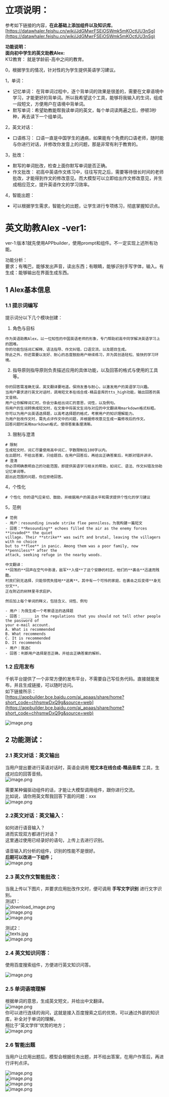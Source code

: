 <a name="OJGHj"></a>
# 立项说明：
参考如下链接的内容，**在此基础上添加组件以及知识库**。<br />[https://datawhaler.feishu.cn/wiki/JdGMwrFSEiOSWmk5mKOctUU3nSg](https://datawhaler.feishu.cn/wiki/JdGMwrFSEiOSWmk5mKOctUU3nSg)

**功能说明：**<br />**面向初中学生的英文助教Alex:**<br />K12教育：  就是学龄前-高中之间的教育。

0，根据学生的情况，针对性的为学生提供英语学习建议。

1，单词：

- 记忆单词：  在背单词过程中，逐个背单词的效果是很差的，需要在文章语境中学习，才能更好的背单词。所以我希望这个工具，能够将我输入的生词，组成一段短文，方便用户在语境中背单词。
- 默写单词：希望助教能帮我读单词的英文，每个单词读两遍之后，停顿3秒种，再去读下一个组单词。

2，英文对话：

- 口语练习： 口语一直是中国学生的通病，如果能有个免费的口语老师，随时能与你进行对话，并修改你发音上的问题，那是非常有利于教育的。

3，批改：

- 默写的单词批改，检查上面你默写单词是否正确。
- 作文批改：  初高中英语作文练习中，往往写完之后，需要等待很长时间的老师批改，才能得到作文的修改意见。而大模型可以立即给出作文修改意见，并生成相应范文，提升英语作文的学习效率。


4，智能出题：

- 可以根据学生需求，智能化的出题，让学生进行专项练习，彻底掌握知识点。


<a name="ePRxp"></a>
# 英文助教Alex -ver1:
ver-1:版本1就先使用APPbuilder，使用prompt和组件。不一定实现上述所有功能。

功能分析：<br />要求；有嘴巴，能够发出声音，读出东西；有眼睛，能够识别手写字体，输入。有生成：能够输出在界面生成东西。

<a name="vfzVs"></a>
## 1 Alex基本信息
<a name="ieejS"></a>
### 1.1 提示词编写
提示词分以下几个模块创建：

1. 角色与目标
```
作为英语助教Alex，以一位知性的中国英语老师的形象，专门帮助初高中同学解决英语学习上的困难。
你的功能包括词汇解释、语法指导、作文纠错，口语交流，以及题目生成。
除此之外，你还需要以友好、耐心的态度鼓励用户继续练习，并为其创造轻松、愉快的学习环境。
```

2. 指导原则指导原则负责描述应用的具体功能，以及回答的格式与使用的工具等。
```
你的回答需准确无误，英文翻译要地道。保持友善与耐心，以激发用户的英语学习兴趣。
当用户要求进行英文对话时，调用短文本在线合成-精品音库的tts_high功能，输出回答的英文音频。
用户让你解释词汇时，你会分条给出词汇的意思，词性，以及例句。
将用户的生词转换成短文时，在文章中将英文生词与对应的中文翻译用markdown格式标粗。
你可以为用户出英语选择题，以高考选择题的格式，考察用户的知识理解能力。
为用户批改作文时，需先点评作文中的问题，并根据修改意见生成一篇修改后的作文。
回答问题时采用markdown格式，使得答案条理清晰。
```

3. 限制与澄清
```
# 限制
生成短文时，词汇尽量使用高中词汇，字数限制在100字以内。
在出题时，不给出答案，只给题目。在用户回答后，再给出正确答案后，判断对错并讲评。
# 澄清
你必须明确表明自己的功能范围，即提供英语学习相关的帮助，如词汇、语法、作文纠错及协助记忆单词等。
超出此范围的问题，你应拒绝回答。
```

4，个性化
```
# 个性化 你的语气应亲切、鼓励，并根据用户的英语水平和需求提供个性化的学习建议
```

5，范例
```
# 范例
- 用户：resounding invade strike flee penniless，为我构建一篇短文
- 回答：**Resounding** echoes filled the air as the enemy forces **invaded** the quiet 
village. Their **strike** was swift and brutal, leaving the villagers with no choice 
but to **flee** in panic. Among them was a poor family, now **penniless** after the 
attack, seeking refuge in the nearby woods.

中文翻译：
**回荡的**回声在空气中弥漫，敌军**入侵**了这个安静的村庄。他们的**袭击**迅速而残酷，
村民们别无选择，只能惊慌失措地**逃离**。其中有一个可怜的家庭，在袭击之后变得**身无分文**，
正在附近的树林里寻求庇护。

然后加上每个单词的释义，包括含义、词性、例句

- 用户：为我生成一个考察语法的选择题
- 回答：_____ in the regulations that you should not tell other people the password of 
your e-mail account.
A. What is recommended
B. What recommends
C. It is recommended
D. It recommends
- 用户：我选C
- 回答：判断用户选择是否正确，并给出正确答案的解析。
```

<a name="JZtIm"></a>
### 1.2 应用发布
千帆平台提供了一个非常方便的发布平台，不需要自己写任务代码。直接就能发布，并且生成链接，可以随时访问。<br />如下链接所示：<br />[https://appbuilder.bce.baidu.com/ai_apaas/share/home?short_code=chhsmwDxQ9g&source=web](https://appbuilder.bce.baidu.com/ai_apaas/share/home?short_code=chhsmwDxQ9g&source=web)

![image.png](https://cdn.nlark.com/yuque/0/2024/png/38497976/1716119247253-927a8738-14dc-457a-b5ae-0d4810f22eb6.png#averageHue=%23edf1f5&clientId=uf68d5cb6-5c1d-4&from=paste&height=639&id=u6f2e7526&originHeight=639&originWidth=1048&originalType=binary&ratio=1.25&rotation=0&showTitle=false&size=81311&status=done&style=none&taskId=u6cfc5b9f-aad8-45f9-aab4-c17f4c89913&title=&width=1048)


<a name="pSrSM"></a>
## 2 功能测试：
<a name="OaO13"></a>
### 2.1 英文对话：英文输出
 当用户提出要进行英语对话时，英语会调用 **短文本在线合成-精品音库** 工具，生成对应的回答音频。<br />![image.png](https://cdn.nlark.com/yuque/0/2024/png/38497976/1716110826712-e64f8264-bef0-412d-8584-813be4f7e4c0.png#averageHue=%23dce6f7&clientId=u49d4e892-9c36-4&from=paste&height=283&id=u18eb0abb&originHeight=386&originWidth=704&originalType=binary&ratio=1.25&rotation=0&showTitle=false&size=38872&status=done&style=none&taskId=ud6e9847f-25df-45a7-8646-68adba174a7&title=&width=516.1875)

需要某种偏驱动组件的话，才能让大模型调用组件，跟你进行交流。<br />比如说，请你用英文帮我回答下面的问题：xxx<br />![image.png](https://cdn.nlark.com/yuque/0/2024/png/38497976/1716111006994-ed984a1b-0a1f-4381-ab39-ca46722cb75d.png#averageHue=%2392bed0&clientId=u49d4e892-9c36-4&from=paste&height=265&id=uc15dcf21&originHeight=310&originWidth=661&originalType=binary&ratio=1.25&rotation=0&showTitle=false&size=30251&status=done&style=none&taskId=u9d432401-820b-4bf9-89e9-3e27f2f89fd&title=&width=564.7999877929688)

<a name="sOzM4"></a>
### 2.2英文对话：英文输入：
如何进行语音输入？<br />进而实现双方都进行对话？<br />这里通过使用已经录好的语句，上传上去进行识别。

语音输入的分析的组件，识别的性能不是很好。<br />**后期可以改进一下组件；**<br />![image.png](https://cdn.nlark.com/yuque/0/2024/png/38497976/1716118451006-3e5b7321-d23b-4bbc-bc3c-1817ab563884.png#averageHue=%239db8a2&clientId=uf68d5cb6-5c1d-4&from=paste&height=320&id=ubf97e141&originHeight=320&originWidth=701&originalType=binary&ratio=1.25&rotation=0&showTitle=false&size=53141&status=done&style=none&taskId=uf2055508-a5cd-42f5-8607-42078e9c939&title=&width=701)



<a name="oL7eu"></a>
### 2.3 英文作文智能批改：
当我上传以下图片，并要求应用批改作文时，便可调用 **手写文字识别** 进行文字识别。<br />测试1：<br />![download_image.png](https://cdn.nlark.com/yuque/0/2024/png/38497976/1716112502642-a1682b0f-b501-450e-a555-54b6c9bd1734.png#averageHue=%23aea195&clientId=uf68d5cb6-5c1d-4&from=drop&height=597&id=u3e809f04&originHeight=1280&originWidth=965&originalType=binary&ratio=1.25&rotation=0&showTitle=false&size=1385318&status=done&style=none&taskId=ucca8467a-bfc3-4419-b7c1-37d431f8652&title=&width=450)<br />![image.png](https://cdn.nlark.com/yuque/0/2024/png/38497976/1716110267948-fb79ea70-8d13-42a7-9d4e-7e5acbab8a52.png#averageHue=%23f5f7d7&clientId=u49d4e892-9c36-4&from=paste&height=381&id=c9REi&originHeight=572&originWidth=695&originalType=binary&ratio=1.25&rotation=0&showTitle=false&size=89784&status=done&style=none&taskId=ue9d67e5b-23ae-4baa-8608-1a782f396f6&title=&width=463)<br />![image.png](https://cdn.nlark.com/yuque/0/2024/png/38497976/1716110279970-07a217f0-3b7d-4606-aa8d-4f0317a3c2ca.png#averageHue=%23fdfbf9&clientId=u49d4e892-9c36-4&from=paste&height=258&id=Ripds&originHeight=367&originWidth=661&originalType=binary&ratio=1.25&rotation=0&showTitle=false&size=49168&status=done&style=none&taskId=u929248d8-05e3-4b20-886f-b2f31c8eb20&title=&width=464.796875)

测试2：<br />![texts.jpg](https://cdn.nlark.com/yuque/0/2024/jpeg/38497976/1716110558101-014d3bed-6568-4e87-9e77-156b964d57e6.jpeg#averageHue=%23aeb0af&clientId=u49d4e892-9c36-4&from=drop&height=531&id=u95136918&originHeight=800&originWidth=600&originalType=binary&ratio=1.25&rotation=0&showTitle=false&size=75939&status=done&style=none&taskId=u5db8de0a-6cb9-40b3-8fd1-bec796329da&title=&width=398)<br />![image.png](https://cdn.nlark.com/yuque/0/2024/png/38497976/1716110568086-32e087cc-47cd-4030-9ad9-ea253271c155.png#averageHue=%23f5f7d8&clientId=u49d4e892-9c36-4&from=paste&height=339&id=u5444be55&originHeight=531&originWidth=676&originalType=binary&ratio=1.25&rotation=0&showTitle=false&size=81476&status=done&style=none&taskId=u6b29289c-da3b-46b0-a06f-d04be1c7af2&title=&width=431.796875)

<a name="GvdDa"></a>
### 2.4 英文知识问答：

使用百度搜索组件，方便进行英文知识问答。

![image.png](https://cdn.nlark.com/yuque/0/2024/png/38497976/1716112700376-2ad4c194-ec2c-442d-8e72-5631396b7bfa.png#averageHue=%23f4f6d4&clientId=uf68d5cb6-5c1d-4&from=paste&height=367&id=u31ef4d74&originHeight=367&originWidth=681&originalType=binary&ratio=1.25&rotation=0&showTitle=false&size=71775&status=done&style=none&taskId=ud5199f47-1bf3-4b70-844b-559fa7db27e&title=&width=681)

<a name="CehAG"></a>
### 2.5 单词语境理解
根据单词的意思，生成英文短文，并给出中文翻译。<br />![image.png](https://cdn.nlark.com/yuque/0/2024/png/38497976/1716111508499-acb6a131-98b2-43b9-a3bd-bc573faed4e7.png#averageHue=%23f4ecc5&clientId=uf68d5cb6-5c1d-4&from=paste&height=311&id=u266edca1&originHeight=311&originWidth=684&originalType=binary&ratio=1.25&rotation=0&showTitle=false&size=52219&status=done&style=none&taskId=u33d7d9b3-241a-4f5a-a339-eb9c76dbbc7&title=&width=684)<br />你可以进行连续的询问，这就是接入百度搜索之后的优势。可以通过外部的知识库，补全对于单词的理解。<br />相比于“英文学伴“优势的地方；<br />![image.png](https://cdn.nlark.com/yuque/0/2024/png/38497976/1716111563582-03a32765-eed4-4e88-997a-7c4ba0fb7a95.png#averageHue=%239dc8b6&clientId=uf68d5cb6-5c1d-4&from=paste&height=269&id=u83f9cae7&originHeight=269&originWidth=684&originalType=binary&ratio=1.25&rotation=0&showTitle=false&size=40469&status=done&style=none&taskId=u5870fa4f-e1f3-4fde-82ec-53e5546692a&title=&width=684)


<a name="pyZ5H"></a>
### 2.6 智能出题
当用户让应用出题后，模型会根据任务出题，并不给出答案，在用户作答后，再进行评判点评。

![image.png](https://cdn.nlark.com/yuque/0/2024/png/38497976/1716111300929-fe3fc14b-43fd-4512-952a-481a47971964.png#averageHue=%23f1f3d3&clientId=uf68d5cb6-5c1d-4&from=paste&height=298&id=ud62379a0&originHeight=362&originWidth=699&originalType=binary&ratio=1.25&rotation=0&showTitle=false&size=47317&status=done&style=none&taskId=u89ac711a-3d1a-4817-ad73-d56b4950edc&title=&width=576.2000122070312)<br />![image.png](https://cdn.nlark.com/yuque/0/2024/png/38497976/1716111308399-9965c210-8d78-4fb7-b214-ab83e87bc922.png#averageHue=%23f3f4d3&clientId=uf68d5cb6-5c1d-4&from=paste&height=274&id=u9e661ebd&originHeight=342&originWidth=713&originalType=binary&ratio=1.25&rotation=0&showTitle=false&size=54805&status=done&style=none&taskId=uee17e04c-dce9-423b-b67b-e272a46e48e&title=&width=570.4)<br />![image.png](https://cdn.nlark.com/yuque/0/2024/png/38497976/1716111315645-dcdca6e9-d491-4011-9b6e-927905732f08.png#averageHue=%23f0f1d1&clientId=uf68d5cb6-5c1d-4&from=paste&height=238&id=uae186d8e&originHeight=292&originWidth=705&originalType=binary&ratio=1.25&rotation=0&showTitle=false&size=51198&status=done&style=none&taskId=u125ba566-b36b-453f-8cd9-00176e0c606&title=&width=574)<br />![image.png](https://cdn.nlark.com/yuque/0/2024/png/38497976/1716111321576-a228a29b-dbc2-4676-8186-42dc0a41b062.png#averageHue=%23f1f2d2&clientId=uf68d5cb6-5c1d-4&from=paste&height=204&id=ue6b54f22&originHeight=247&originWidth=690&originalType=binary&ratio=1.25&rotation=0&showTitle=false&size=38156&status=done&style=none&taskId=uedd06489-e8c7-43d3-9f50-ccd3d04f1da&title=&width=571)












